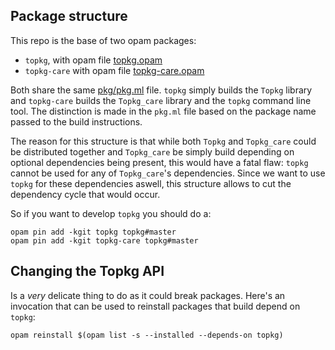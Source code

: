 Package structure
-----------------

This repo is the base of two opam packages:

- `topkg`, with opam file [topkg.opam](topkg.opam)
- `topkg-care` with opam file [topkg-care.opam](topkg-care.opam)

Both share the same [pkg/pkg.ml](pkg/pkg.ml) file. `topkg` simply
builds the `Topkg` library and `topkg-care` builds the `Topkg_care`
library and the `topkg` command line tool. The distinction is made in
the `pkg.ml` file based on the package name passed to the build
instructions.

The reason for this structure is that while both `Topkg` and `Topkg_care`
could be distributed together and `Topkg_care` be simply build
depending on optional dependencies being present, this would have a
fatal flaw: `topkg` cannot be used for any of `Topkg_care`'s
dependencies. Since we want to use `topkg` for these dependencies
aswell, this structure allows to cut the dependency cycle that would
occur.

So if you want to develop `topkg` you should do a:

```
opam pin add -kgit topkg topkg#master
opam pin add -kgit topkg-care topkg#master
```

Changing the Topkg API
----------------------

Is a *very* delicate thing to do as it could break packages. Here's an
invocation that can be used to reinstall packages that build depend on
`topkg`:

```
opam reinstall $(opam list -s --installed --depends-on topkg)
```
